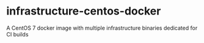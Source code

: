 # infrastructure-centos-docker
A CentOS 7 docker image with multiple infrastructure binaries dedicated for CI builds
